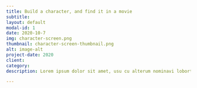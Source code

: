 ```yaml
---
title: Build a character, and find it in a movie
subtitle: 
layout: default
modal-id: 1
date: 2020-10-7
img: character-screen.png
thumbnail: character-screen-thumbnail.png
alt: image-alt
project-date: 2020
client: 
category: 
description: Lorem ipsum dolor sit amet, usu cu alterum nominavi lobortis. At duo novum diceret. Tantas apeirian vix et, usu sanctus postulant inciderint ut, populo diceret necessitatibus in vim. Cu eum dicam feugiat noluisse.

---
```

